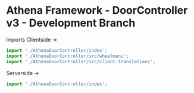 # Athena Framework - DoorController v3 - Development Branch

Imports Clientside ->
```typescript
import './AthenaDoorController/index';
import './AthenaDoorController/src/wheelmenu';
import './AthenaDoorController/src/client-translations';
```

Serverside -> 
```typescript
import './AthenaDoorController/index';
```
